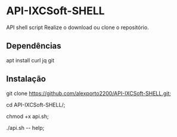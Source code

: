 # API-IXCSoft-SHELL
API shell script
Realize o download ou clone o repositório.

## Dependências 

apt install curl jq git
  
## Instalação

git clone https://github.com/alexporto2200/API-IXCSoft-SHELL.git;

cd API-IXCSoft-SHELL/;

chmod +x api.sh;

./api.sh -- help; 
